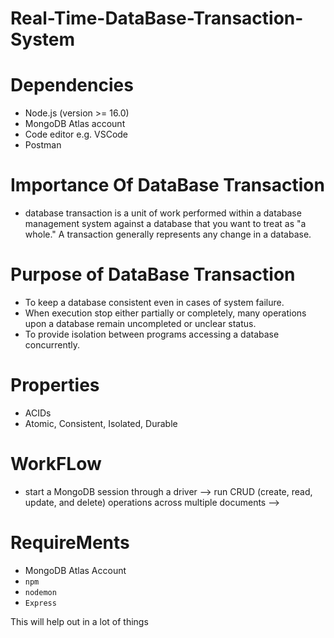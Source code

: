 # Real-Time-DataBase-Transaction-System

# Dependencies
- Node.js (version >= 16.0)
- MongoDB Atlas account
- Code editor e.g. VSCode
- Postman

# Importance Of DataBase Transaction
- database transaction is a unit of work performed within a database management system against a database that you want to treat as "a whole." A transaction generally represents any change in a database.

# Purpose of DataBase Transaction

-  To keep a database consistent even in cases of system failure.
-  When execution stop either partially or completely, many operations upon a database remain uncompleted or unclear status.
- To provide isolation between programs accessing a database concurrently.

# Properties 
- ACIDs
-  Atomic, Consistent, Isolated, Durable

# WorkFLow 
- start a MongoDB session through a driver --> run CRUD (create, read, update, and delete) operations across multiple documents --> 

# RequireMents
- MongoDB Atlas Account
- ```npm```
- ```nodemon```
- ```Express```

This will help out in a lot of things
